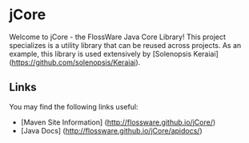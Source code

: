 # jCore

Welcome to jCore - the FlossWare Java Core Library!  This project specializes is a utility library that can be reused across projects.  As an example, this library is used extensively by [Solenopsis Keraiai] (https://github.com/solenopsis/Keraiai).

## Links

You may find the following links useful:
* [Maven Site Information] (http://flossware.github.io/jCore/)
* [Java Docs] (http://flossware.github.io/jCore/apidocs/)